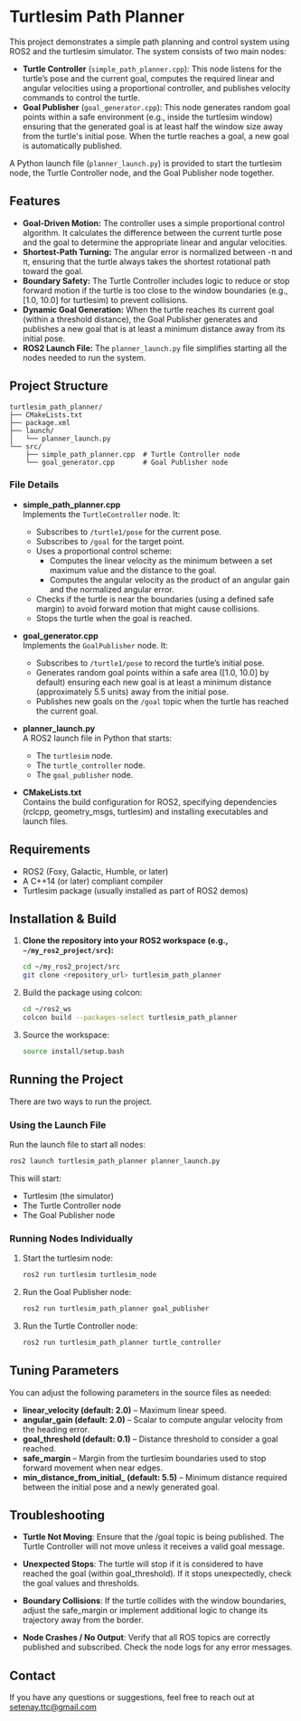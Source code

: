 # Turtlesim Path Planner

This project demonstrates a simple path planning and control system using ROS2 and the turtlesim simulator. The system consists of two main nodes:

- **Turtle Controller** (`simple_path_planner.cpp`): This node listens for the turtle’s pose and the current goal, computes the required linear and angular velocities using a proportional controller, and publishes velocity commands to control the turtle.
- **Goal Publisher** (`goal_generator.cpp`): This node generates random goal points within a safe environment (e.g., inside the turtlesim window) ensuring that the generated goal is at least half the window size away from the turtle's initial pose. When the turtle reaches a goal, a new goal is automatically published.

A Python launch file (`planner_launch.py`) is provided to start the turtlesim node, the Turtle Controller node, and the Goal Publisher node together.

## Features

- **Goal-Driven Motion:** The controller uses a simple proportional control algorithm. It calculates the difference between the current turtle pose and the goal to determine the appropriate linear and angular velocities.
- **Shortest-Path Turning:** The angular error is normalized between -π and π, ensuring that the turtle always takes the shortest rotational path toward the goal.
- **Boundary Safety:** The Turtle Controller includes logic to reduce or stop forward motion if the turtle is too close to the window boundaries (e.g., [1.0, 10.0] for turtlesim) to prevent collisions.
- **Dynamic Goal Generation:** When the turtle reaches its current goal (within a threshold distance), the Goal Publisher generates and publishes a new goal that is at least a minimum distance away from its initial pose.
- **ROS2 Launch File:** The `planner_launch.py` file simplifies starting all the nodes needed to run the system.

## Project Structure
```
turtlesim_path_planner/
├── CMakeLists.txt
├── package.xml
├── launch/
│   └── planner_launch.py
└── src/
    ├── simple_path_planner.cpp  # Turtle Controller node
    └── goal_generator.cpp       # Goal Publisher node
 ```

### File Details

- **simple_path_planner.cpp**  
  Implements the `TurtleController` node. It:
  - Subscribes to `/turtle1/pose` for the current pose.
  - Subscribes to `/goal` for the target point.
  - Uses a proportional control scheme:
    - Computes the linear velocity as the minimum between a set maximum value and the distance to the goal.
    - Computes the angular velocity as the product of an angular gain and the normalized angular error.
  - Checks if the turtle is near the boundaries (using a defined safe margin) to avoid forward motion that might cause collisions.
  - Stops the turtle when the goal is reached.

- **goal_generator.cpp**  
  Implements the `GoalPublisher` node. It:
  - Subscribes to `/turtle1/pose` to record the turtle’s initial pose.
  - Generates random goal points within a safe area ([1.0, 10.0] by default) ensuring each new goal is at least a minimum distance (approximately 5.5 units) away from the initial pose.
  - Publishes new goals on the `/goal` topic when the turtle has reached the current goal.

- **planner_launch.py**  
  A ROS2 launch file in Python that starts:
  - The `turtlesim` node.
  - The `turtle_controller` node.
  - The `goal_publisher` node.

- **CMakeLists.txt**  
  Contains the build configuration for ROS2, specifying dependencies (rclcpp, geometry_msgs, turtlesim) and installing executables and launch files.

## Requirements

- ROS2 (Foxy, Galactic, Humble, or later)
- A C++14 (or later) compliant compiler
- Turtlesim package (usually installed as part of ROS2 demos)

## Installation & Build

1. **Clone the repository into your ROS2 workspace (e.g., `~/my_ros2_project/src`):**

   ```bash
   cd ~/my_ros2_project/src
   git clone <repository_url> turtlesim_path_planner
   ```
2. Build the package using colcon:

   ```bash
   cd ~/ros2_ws
   colcon build --packages-select turtlesim_path_planner
   ```
3. Source the workspace:

   ```bash
   source install/setup.bash
   ```

## Running the Project 

There are two ways to run the project.

### Using the Launch File
Run the launch file to start all nodes:

```bash
ros2 launch turtlesim_path_planner planner_launch.py
```
This will start:
- Turtlesim (the simulator)
- The Turtle Controller node
- The Goal Publisher node

### Running Nodes Individually

1. Start the turtlesim node:
   ```bash
   ros2 run turtlesim turtlesim_node
   ```
2. Run the Goal Publisher node:
   ```bash
   ros2 run turtlesim_path_planner goal_publisher
   ```
3. Run the Turtle Controller node:
   ```bash
   ros2 run turtlesim_path_planner turtle_controller
   ```

## Tuning Parameters 
You can adjust the following parameters in the source files as needed:
- **linear_velocity (default: 2.0)** – Maximum linear speed.
- **angular_gain (default: 2.0)** – Scalar to compute angular velocity from the heading error.
- **goal_threshold (default: 0.1)** – Distance threshold to consider a goal reached.
- **safe_margin** – Margin from the turtlesim boundaries used to stop forward movement when near edges.
- **min_distance_from_initial_ (default: 5.5)** – Minimum distance required between the initial pose and a newly generated goal.

## Troubleshooting

- **Turtle Not Moving**:
Ensure that the /goal topic is being published. The Turtle Controller will not move unless it receives a valid goal message.

- **Unexpected Stops**:
The turtle will stop if it is considered to have reached the goal (within goal_threshold). If it stops unexpectedly, check the goal values and thresholds.

- **Boundary Collisions**:
If the turtle collides with the window boundaries, adjust the safe_margin or implement additional logic to change its trajectory away from the border.

- **Node Crashes / No Output**:
Verify that all ROS topics are correctly published and subscribed. Check the node logs for any error messages.

## Contact 
If you have any questions or suggestions, feel free to reach out at setenay.ttc@gmail.com

  

   
   


   

   

   
   


